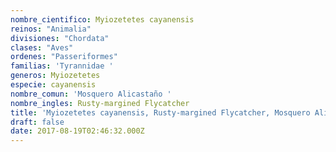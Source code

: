 ```yaml
---
nombre_cientifico: Myiozetetes cayanensis
reinos: "Animalia"
divisiones: "Chordata"
clases: "Aves"
ordenes: "Passeriformes"
familias: 'Tyrannidae '
generos: Myiozetetes
especie: cayanensis
nombre_comun: 'Mosquero Alicastaño '
nombre_ingles: Rusty-margined Flycatcher
title: 'Myiozetetes cayanensis, Rusty-margined Flycatcher, Mosquero Alicastaño '
draft: false
date: 2017-08-19T02:46:32.000Z
---
```


